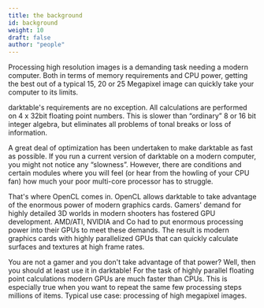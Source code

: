 ```yaml
---
title: the background
id: background
weight: 10
draft: false
author: "people"
---
```


Processing high resolution images is a demanding task needing a modern computer. Both in terms of memory requirements and CPU power, getting the best out of a typical 15, 20 or 25 Megapixel image can quickly take your computer to its limits.

darktable's requirements are no exception. All calculations are performed on 4 x 32bit floating point numbers. This is slower than “ordinary” 8 or 16 bit integer algebra, but eliminates all problems of tonal breaks or loss of information.

A great deal of optimization has been undertaken to make darktable as fast as possible. If you run a current version of darktable on a modern computer, you might not notice any “slowness”. However, there are conditions and certain modules where you will feel (or hear from the howling of your CPU fan) how much your poor multi-core processor has to struggle.

That's where OpenCL comes in. OpenCL allows darktable to take advantage of the enormous power of modern graphics cards. Gamers' demand for highly detailed 3D worlds in modern shooters has fostered GPU development. AMD/ATI, NVIDIA and Co had to put enormous processing power into their GPUs to meet these demands. The result is modern graphics cards with highly parallelized GPUs that can quickly calculate surfaces and textures at high frame rates.

You are not a gamer and you don't take advantage of that power? Well, then you should at least use it in darktable! For the task of highly parallel floating point calculations modern GPUs are much faster than CPUs. This is especially true when you want to repeat the same few processing steps millions of items. Typical use case: processing of high megapixel images.

